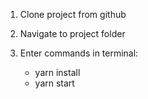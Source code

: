 1) Clone project from github

2) Navigate to project folder

3) Enter commands in terminal:
    - yarn install
    - yarn start
